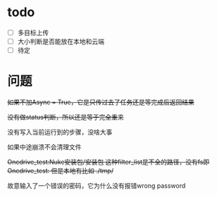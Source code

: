 # todo

- [ ] 多目标上传
- [ ] 大小判断是否能放在本地和云端
- [ ] 待定

# 问题
~~如果不加Async = True，它是只传过去了任务还是等完成后返回结果~~

~~没有做status判断，所以还是等于完全重来~~

没有写入当前运行到的步骤，没啥大事

如果中途崩溃不会清理文件

~~Onedrive_test:Nuke安装包/安装包 这种filter_list是不全的路径，没有fs即Onedrive_test:
但是本地有比如 ./tmp/~~

故意输入了一个错误的密码，它为什么没有报错wrong password